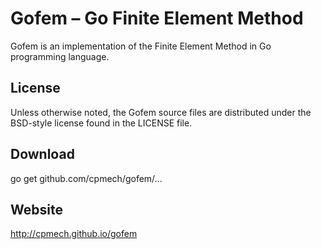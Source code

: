 # Gofem &ndash; Go Finite Element Method

Gofem is an implementation of the Finite Element Method in Go programming
language.

## License

Unless otherwise noted, the Gofem source files are distributed
under the BSD-style license found in the LICENSE file.

## Download

go get github.com/cpmech/gofem/...

## Website

http://cpmech.github.io/gofem
